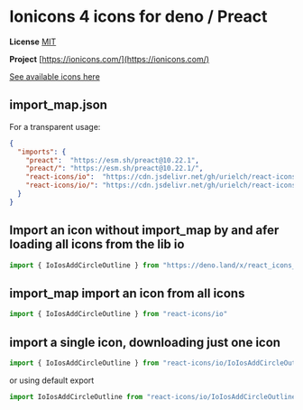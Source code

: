 # Ionicons 4 icons for deno / Preact

**License** [MIT](https://github.com/ionic-team/ionicons/blob/master/LICENSE)

**Project** [https://ionicons.com/](https://ionicons.com/)

[See available icons here](https://react-icons.deno.dev/io)

## import_map.json

For a transparent usage:

```json
{
  "imports": {
    "preact":  "https://esm.sh/preact@10.22.1",
    "preact/": "https://esm.sh/preact@10.22.1/",
    "react-icons/io":  "https://cdn.jsdelivr.net/gh/urielch/react-icons-io@1.0.10/mod.ts",
    "react-icons/io/": "https://cdn.jsdelivr.net/gh/urielch/react-icons-io@1.0.10/ico/",
  }
}
```

## Import an icon without import_map by and afer loading all icons from the lib io

```ts
import { IoIosAddCircleOutline } from "https://deno.land/x/react_icons_io@1.0.10/mod.ts"
```

## import_map import an icon from all icons

```ts
import { IoIosAddCircleOutline } from "react-icons/io"
```

## import a single icon, downloading just one icon

```ts
import { IoIosAddCircleOutline } from "react-icons/io/IoIosAddCircleOutline.ts"
```

or using default export

```ts
import IoIosAddCircleOutline from "react-icons/io/IoIosAddCircleOutline.ts"
```

